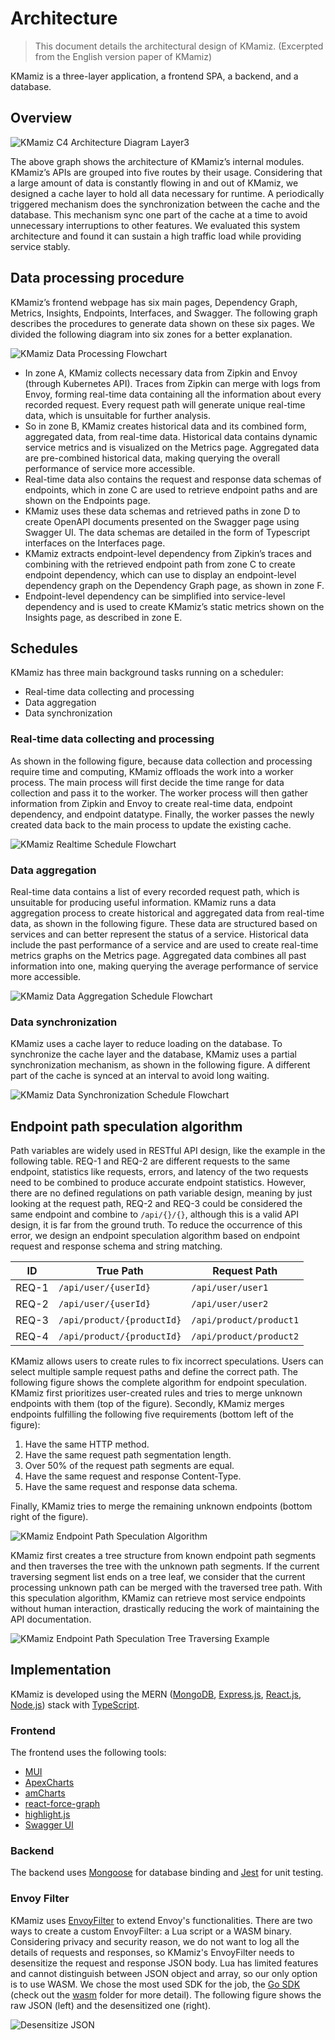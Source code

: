 # Architecture

> This document details the architectural design of KMamiz. (Excerpted from the English version paper of KMamiz)

KMamiz is a three-layer application, a frontend SPA, a backend, and a database.

## Overview

![KMamiz C4 Architecture Diagram Layer3](./images/KMamiz%20Arch-C4-L3%20V3.svg)

The above graph shows the architecture of KMamiz’s internal modules. KMamiz’s APIs are grouped into five routes by their usage. Considering that a large amount of data is constantly flowing in and out of KMamiz, we designed a cache layer to hold all data necessary for runtime. A periodically triggered mechanism does the synchronization between the cache and the database. This mechanism sync one part of the cache at a time to avoid unnecessary interruptions to other features. We evaluated this system architecture and found it can sustain a high traffic load while providing service stably.

## Data processing procedure

KMamiz’s frontend webpage has six main pages, Dependency Graph, Metrics, Insights, Endpoints, Interfaces, and Swagger. The following graph describes the procedures to generate data shown on these six pages. We divided the following diagram into six zones for a better explanation.

![KMamiz Data Processing Flowchart](./images/KMamiz%20Arch-Data%20Process%20Flowchart%20V2.svg)

- In zone A, KMamiz collects necessary data from Zipkin and Envoy (through Kubernetes API). Traces from Zipkin can merge with logs from Envoy, forming real-time data containing all the information about every recorded request. Every request path will generate unique real-time data, which is unsuitable for further analysis.
- So in zone B, KMamiz creates historical data and its combined form, aggregated data, from real-time data. Historical data contains dynamic service metrics and is visualized on the Metrics page. Aggregated data are pre-combined historical data, making querying the overall performance of service more accessible.
- Real-time data also contains the request and response data schemas of endpoints, which in zone C are used to retrieve endpoint paths and are shown on the Endpoints page.
- KMamiz uses these data schemas and retrieved paths in zone D to create OpenAPI documents presented on the Swagger page using Swagger UI. The data schemas are detailed in the form of Typescript interfaces on the Interfaces page.
- KMamiz extracts endpoint-level dependency from Zipkin’s traces and combining with the retrieved endpoint path from zone C to create endpoint dependency, which can use to display an endpoint-level dependency graph on the Dependency Graph page, as shown in zone F.
- Endpoint-level dependency can be simplified into service-level dependency and is used to create KMamiz’s static metrics shown on the Insights page, as described in zone E.

## Schedules

KMamiz has three main background tasks running on a scheduler:

- Real-time data collecting and processing
- Data aggregation
- Data synchronization

### Real-time data collecting and processing

As shown in the following figure, because data collection and processing require time and computing, KMamiz offloads the work into a worker process. The main process will first decide the time range for data collection and pass it to the worker. The worker process will then gather information from Zipkin and Envoy to create real-time data, endpoint dependency, and endpoint datatype. Finally, the worker passes the newly created data back to the main process to update the existing cache.

![KMamiz Realtime Schedule Flowchart](./images/KMamiz%20Arch-Realtime%20Schedule%20Flowchart.svg)

### Data aggregation

Real-time data contains a list of every recorded request path, which is unsuitable for producing useful information. KMamiz runs a data aggregation process to create historical and aggregated data from real-time data, as shown in the following figure. These data are structured based on services and can better represent the status of a service. Historical data include the past performance of a service and are used to create real-time metrics graphs on the Metrics page. Aggregated data combines all past information into one, making querying the average performance of service more accessible.

![KMamiz Data Aggregation Schedule Flowchart](./images/KMamiz%20Arch-Aggregate%20Schedule%20Flowchart.svg)

### Data synchronization

KMamiz uses a cache layer to reduce loading on the database. To synchronize the cache layer and the database, KMamiz uses a partial synchronization mechanism, as shown in the following figure. A different part of the cache is synced at an interval to avoid long waiting.

![KMamiz Data Synchronization Schedule Flowchart](./images/KMamiz%20Arch-Dispatch%20Schedule%20Flowchart.svg)

## Endpoint path speculation algorithm

Path variables are widely used in RESTful API design, like the example in the following table. REQ-1 and REQ-2 are different requests to the same endpoint, statistics like requests, errors, and latency of the two requests need to be combined to produce accurate endpoint statistics. However, there are no defined regulations on path variable design, meaning by just looking at the request path, REQ-2 and REQ-3 could be considered the same endpoint and combine to `/api/{}/{}`, although this is a valid API design, it is far from the ground truth. To reduce the occurrence of this error, we design an endpoint speculation algorithm based on endpoint request and response schema and string matching.

| ID    | True Path                  | Request Path            |
| ----- | -------------------------- | ----------------------- |
| REQ-1 | `/api/user/{userId}`       | `/api/user/user1`       |
| REQ-2 | `/api/user/{userId}`       | `/api/user/user2`       |
| REQ-3 | `/api/product/{productId}` | `/api/product/product1` |
| REQ-4 | `/api/product/{productId}` | `/api/product/product2` |

KMamiz allows users to create rules to fix incorrect speculations. Users can select multiple sample request paths and define the correct path. The following figure shows the complete algorithm for endpoint speculation. KMamiz first prioritizes user-created rules and tries to merge unknown endpoints with them (top of the figure). Secondly, KMamiz merges endpoints fulfilling the following five requirements (bottom left of the figure):

1. Have the same HTTP method.
2. Have the same request path segmentation length.
3. Over 50% of the request path segments are equal.
4. Have the same request and response Content-Type.
5. Have the same request and response data schema.

Finally, KMamiz tries to merge the remaining unknown endpoints (bottom right of the figure).

![KMamiz Endpoint Path Speculation Algorithm](./images/KMamiz%20Arch-Endpoint%20Path%20Algorithm%20V2.svg)

KMamiz first creates a tree structure from known endpoint path segments and then traverses the tree with the unknown path segments. If the current traversing segment list ends on a tree leaf, we consider that the current processing unknown path can be merged with the traversed tree path. With this speculation algorithm, KMamiz can retrieve most service endpoints without human interaction, drastically reducing the work of maintaining the API documentation.

![KMamiz Endpoint Path Speculation Tree Traversing Example](./images/KMamiz%20Arch-Endpoint%20Tree.svg)

## Implementation

KMamiz is developed using the MERN ([MongoDB](https://www.mongodb.com/), [Express.js](https://expressjs.com/), [React.js](https://reactjs.org/), [Node.js](https://nodejs.org/)) stack with [TypeScript](https://www.typescriptlang.org/).

### Frontend

The frontend uses the following tools:

- [MUI](https://mui.com/)
- [ApexCharts](https://apexcharts.com/)
- [amCharts](https://www.amcharts.com/)
- [react-force-graph](https://github.com/vasturiano/react-force-graph)
- [highlight.js](https://highlightjs.org/)
- [Swagger UI](https://swagger.io/tools/swagger-ui)

### Backend

The backend uses [Mongoose](https://mongoosejs.com/) for database binding and [Jest](https://jestjs.io/) for unit testing.

### Envoy Filter

KMamiz uses [EnvoyFilter](https://www.envoyproxy.io/docs/envoy/latest/api-v3/config/filter/filter) to extend Envoy's functionalities. There are two ways to create a custom EnvoyFilter: a Lua script or a WASM binary. Considering privacy and security reason, we do not want to log all the details of requests and responses, so KMamiz's EnvoyFilter needs to desensitize the request and response JSON body. Lua has limited features and cannot distinguish between JSON object and array, so our only option is to use WASM. We chose the most used SDK for the job, the [Go SDK](https://github.com/tetratelabs/proxy-wasm-go-sdk) (check out the [wasm](../envoy/wasm/) folder for more detail). The following figure shows the raw JSON (left) and the desensitized one (right).

![Desensitize JSON](./images/desensitized-json.png)
